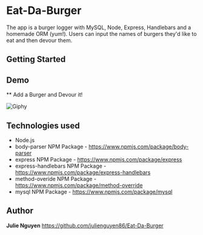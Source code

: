 # Eat-Da-Burger

The app is a burger logger with MySQL, Node, Express, Handlebars and a homemade ORM (yum!). Users can input the names of burgers they'd like to eat and then devour them.

## Getting Started 


## Demo
** Add a Burger and Devour it!

![Giphy](public/assets/img/burger.gif)

## Technologies used 
- Node.js
- body-parser NPM Package - https://www.npmjs.com/package/body-parser
- express NPM Package - https://www.npmjs.com/package/express
- express-handlebars NPM Package - https://www.npmjs.com/package/express-handlebars
- method-overide NPM Package - https://www.npmjs.com/package/method-override
- mysql NPM Package - https://www.npmjs.com/package/mysql

## Author
**Julie Nguyen** https://github.com/julienguyen86/Eat-Da-Burger
